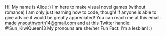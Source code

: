 Hi! My name is Alice :)
I'm here to make visual novel games (without romance)
I am only just learning how to code, though!
If anyone is able to give advice it would be greatly appreciated!
You can reach me at this email: madelynsouthworth14@gmail.com and at this Twitter handle: @Sun_KiwiQueen13
My pronouns are she/her
Fun Fact: I'm a lesbian! :)
